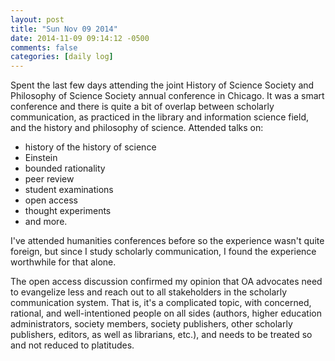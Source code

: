 ```yaml
---
layout: post
title: "Sun Nov 09 2014"
date: 2014-11-09 09:14:12 -0500
comments: false
categories: [daily log]
---
```


Spent the last few days attending the joint History of Science Society and
Philosophy of Science Society annual conference in Chicago. It was a smart
conference and there is quite a bit of overlap between scholarly communication,
as practiced in the library and information science field, and the history and
philosophy of science. Attended talks on:

* history of the history of science
* Einstein
* bounded rationality
* peer review
* student examinations
* open access
* thought experiments
* and more.

I've attended humanities conferences before so the experience wasn't quite
foreign, but since I study scholarly communication, I found the experience
worthwhile for that alone.

The open access discussion confirmed my opinion that OA advocates need to
evangelize less and reach out to all stakeholders in the scholarly communication
system. That is, it's a complicated topic, with concerned, rational, and
well-intentioned people on all sides (authors, higher education administrators,
society members, society publishers, other scholarly publishers, editors, as
well as librarians, etc.), and needs to be treated so and not reduced to
platitudes.
